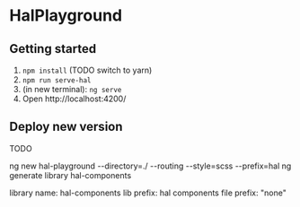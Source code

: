 # HalPlayground

## Getting started
1. `npm install` (TODO switch to yarn)
2. `npm run serve-hal`
3. (in new terminal): `ng serve`
4. Open http://localhost:4200/

## Deploy new version 
TODO

ng new hal-playground --directory=./ --routing --style=scss --prefix=hal
ng generate library hal-components

library name: hal-components
lib prefix: hal
components file prefix: "none"